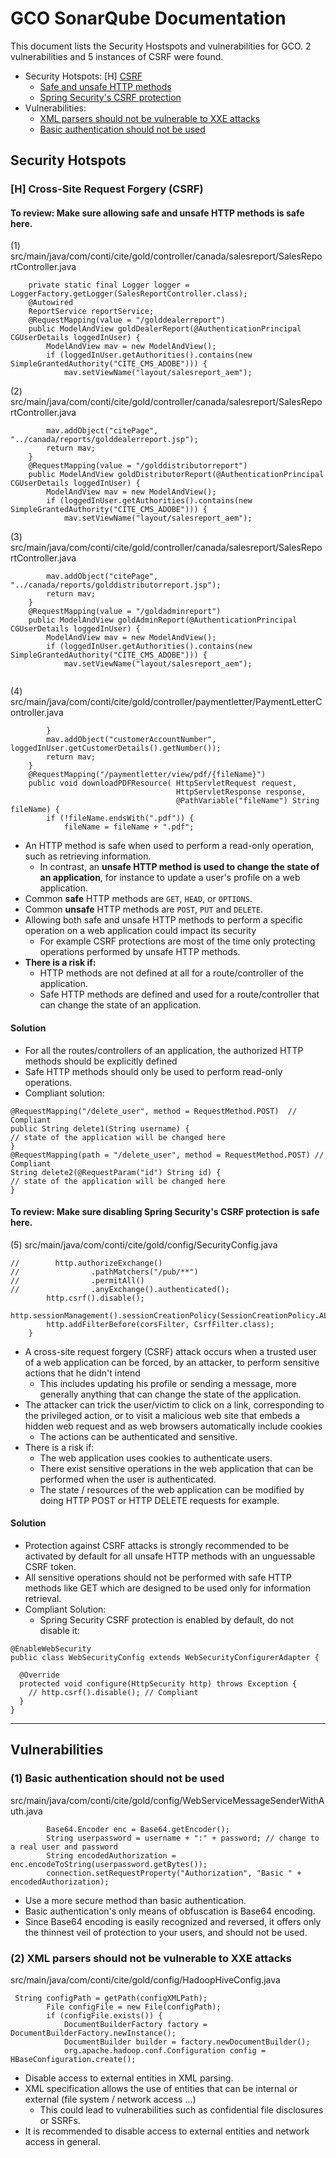 # GCO SonarQube Documentation 
This document lists the Security Hostspots and vulnerabilities for GCO. 2 vulnerabilities and 5 instances of CSRF were found.
- Security Hotspots: [H] [CSRF](https://github.com/KellyTTan/Documentation/blob/main/gco/sonarQube/documentation/gco_sonarqube.md#h-cross-site-request-forgery-csrf)
    - [Safe and unsafe HTTP methods](https://github.com/KellyTTan/Documentation/blob/main/gco/sonarQube/documentation/gco_sonarqube.md#to-review-make-sure-allowing-safe-and-unsafe-http-methods-is-safe-here)
    - [Spring Security's CSRF protection](https://github.com/KellyTTan/Documentation/blob/main/gco/sonarQube/documentation/gco_sonarqube.md#to-review-make-sure-disabling-spring-securitys-csrf-protection-is-safe-here)
- Vulnerabilities: 
    - [XML parsers should not be vulnerable to XXE attacks](https://github.com/KellyTTan/Documentation/blob/main/gco/sonarQube/documentation/gco_sonarqube.md#1-basic-authentication-should-not-be-used)
    - [Basic authentication should not be used](https://github.com/KellyTTan/Documentation/blob/main/gco/sonarQube/documentation/gco_sonarqube.md#2-xml-parsers-should-not-be-vulnerable-to-xxe-attacks)

## Security Hotspots 
### [H] Cross-Site Request Forgery (CSRF)
#### To review: Make sure allowing safe and unsafe HTTP methods is safe here.
(1) src/main/java/com/conti/cite/gold/controller/canada/salesreport/SalesReportController.java
```
    private static final Logger logger = LoggerFactory.getLogger(SalesReportController.class);
    @Autowired
    ReportService reportService;
    @RequestMapping(value = "/golddealerreport")
    public ModelAndView goldDealerReport(@AuthenticationPrincipal CGUserDetails loggedInUser) {
        ModelAndView mav = new ModelAndView();
        if (loggedInUser.getAuthorities().contains(new SimpleGrantedAuthority("CITE_CMS_ADOBE"))) {
            mav.setViewName("layout/salesreport_aem");
```
(2) src/main/java/com/conti/cite/gold/controller/canada/salesreport/SalesReportController.java
```
        mav.addObject("citePage", "../canada/reports/golddealerreport.jsp");
        return mav;
    }
    @RequestMapping(value = "/golddistributorreport")
    public ModelAndView goldDistributorReport(@AuthenticationPrincipal CGUserDetails loggedInUser) {
        ModelAndView mav = new ModelAndView();
        if (loggedInUser.getAuthorities().contains(new SimpleGrantedAuthority("CITE_CMS_ADOBE"))) {
            mav.setViewName("layout/salesreport_aem");
```
(3) src/main/java/com/conti/cite/gold/controller/canada/salesreport/SalesReportController.java
```
        mav.addObject("citePage", "../canada/reports/golddistributorreport.jsp");
        return mav;
    }
    @RequestMapping(value = "/goldadminreport")
    public ModelAndView goldAdminReport(@AuthenticationPrincipal CGUserDetails loggedInUser) {
        ModelAndView mav = new ModelAndView();
        if (loggedInUser.getAuthorities().contains(new SimpleGrantedAuthority("CITE_CMS_ADOBE"))) {
            mav.setViewName("layout/salesreport_aem");


```
(4) src/main/java/com/conti/cite/gold/controller/paymentletter/PaymentLetterController.java
```
        }
        mav.addObject("customerAccountNumber", loggedInUser.getCustomerDetails().getNumber());
        return mav;
    }
    @RequestMapping("/paymentletter/view/pdf/{fileName}")
    public void downloadPDFResource( HttpServletRequest request,
                                     HttpServletResponse response,
                                     @PathVariable("fileName") String fileName) {
        if (!fileName.endsWith(".pdf")) {
            fileName = fileName + ".pdf";
```
- An HTTP method is safe when used to perform a read-only operation, such as retrieving information. 
  - In contrast, an **unsafe HTTP method is used to change the state of an application**, for instance to update a user's profile on a web application.
- Common **safe** HTTP methods are `GET`, `HEAD`, or `OPTIONS`.
- Common **unsafe** HTTP methods are `POST`, `PUT` and `DELETE`.
- Allowing both safe and unsafe HTTP methods to perform a specific operation on a web application could impact its security
  - For example CSRF protections are most of the time only protecting operations performed by unsafe HTTP methods.
- **There is a risk if:**
  - HTTP methods are not defined at all for a route/controller of the application.
  - Safe HTTP methods are defined and used for a route/controller that can change the state of an application.
#### Solution 
- For all the routes/controllers of an application, the authorized HTTP methods should be explicitly defined
- Safe HTTP methods should only be used to perform read-only operations.
- Compliant solution:
```
@RequestMapping("/delete_user", method = RequestMethod.POST)  // Compliant
public String delete1(String username) {
// state of the application will be changed here
}
@RequestMapping(path = "/delete_user", method = RequestMethod.POST) // Compliant
String delete2(@RequestParam("id") String id) {
// state of the application will be changed here
}
```
#### To review: Make sure disabling Spring Security's CSRF protection is safe here.
(5) src/main/java/com/conti/cite/gold/config/SecurityConfig.java
```
//        http.authorizeExchange()
//                .pathMatchers("/pub/**")
//                .permitAll()
//                .anyExchange().authenticated();
        http.csrf().disable();
        http.sessionManagement().sessionCreationPolicy(SessionCreationPolicy.ALWAYS);
        http.addFilterBefore(corsFilter, CsrfFilter.class);
    }
```
- A cross-site request forgery (CSRF) attack occurs when a trusted user of a web application can be forced, by an attacker, to perform sensitive actions that he didn't intend
  - This includes updating his profile or sending a message, more generally anything that can change the state of the application.
- The attacker can trick the user/victim to click on a link, corresponding to the privileged action, or to visit a malicious web site that embeds a hidden web request and as web browsers automatically include cookies
  - The actions can be authenticated and sensitive.
- There is a risk if:
  - The web application uses cookies to authenticate users.
  - There exist sensitive operations in the web application that can be performed when the user is authenticated.
  - The state / resources of the web application can be modified by doing HTTP POST or HTTP DELETE requests for example.
#### Solution
- Protection against CSRF attacks is strongly recommended to be activated by default for all unsafe HTTP methods with an unguessable CSRF token.
- All sensitive operations should not be performed with safe HTTP methods like GET which are designed to be used only for information retrieval.
- Compliant Solution:
  - Spring Security CSRF protection is enabled by default, do not disable it:
```
@EnableWebSecurity
public class WebSecurityConfig extends WebSecurityConfigurerAdapter {

  @Override
  protected void configure(HttpSecurity http) throws Exception {
    // http.csrf().disable(); // Compliant
  }
}
```
***

## Vulnerabilities 
### (1) Basic authentication should not be used
src/main/java/com/conti/cite/gold/config/WebServiceMessageSenderWithAuth.java
```
        Base64.Encoder enc = Base64.getEncoder();
        String userpassword = username + ":" + password; // change to a real user and password
        String encodedAuthorization = enc.encodeToString(userpassword.getBytes());
        connection.setRequestProperty("Authorization", "Basic " + encodedAuthorization);
```
- Use a more secure method than basic authentication.
- Basic authentication's only means of obfuscation is Base64 encoding. 
- Since Base64 encoding is easily recognized and reversed, it offers only the thinnest veil of protection to your users, and should not be used.

### (2) XML parsers should not be vulnerable to XXE attacks
src/main/java/com/conti/cite/gold/config/HadoopHiveConfig.java
```
 String configPath = getPath(configXMLPath);
        File configFile = new File(configPath);
        if (configFile.exists()) {
            DocumentBuilderFactory factory = DocumentBuilderFactory.newInstance();
            DocumentBuilder builder = factory.newDocumentBuilder();
            org.apache.hadoop.conf.Configuration config = HBaseConfiguration.create();
```
- Disable access to external entities in XML parsing.
- XML specification allows the use of entities that can be internal or external (file system / network access ...)  
    - This could lead to vulnerabilities such as confidential file disclosures or SSRFs.
- It is recommended to disable access to external entities and network access in general.
